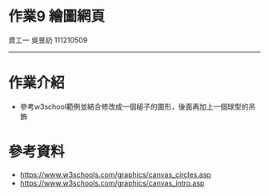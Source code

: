 # 作業9 繪圖網頁
資工一 吳昱礽 111210509 
***
# 作業介紹
* 參考w3school範例並結合修改成一個槌子的圖形，後面再加上一個球型的吊飾
# 參考資料
* https://www.w3schools.com/graphics/canvas_circles.asp
* https://www.w3schools.com/graphics/canvas_intro.asp
